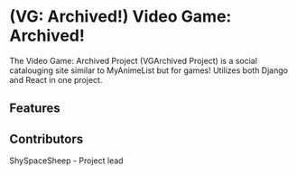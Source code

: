 # (VG: Archived!) Video Game: Archived!
The Video Game: Archived Project (VGArchived Project) is a social catalouging site similar to MyAnimeList but for games! Utilizes both Django and React in one project.

## Features

## Contributors
ShySpaceSheep - Project lead
